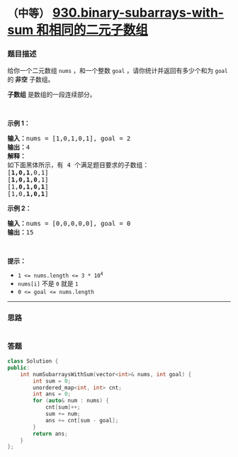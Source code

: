 # `（中等）` [930.binary-subarrays-with-sum 和相同的二元子数组](https://leetcode-cn.com/problems/binary-subarrays-with-sum/)

### 题目描述
<p>给你一个二元数组 <code>nums</code> ，和一个整数 <code>goal</code> ，请你统计并返回有多少个和为 <code>goal</code> 的<strong> 非空</strong> 子数组。</p>

<p><strong>子数组</strong> 是数组的一段连续部分。</p>

<p>&nbsp;</p>

<p><strong>示例 1：</strong></p>

<pre><strong>输入：</strong>nums = [1,0,1,0,1], goal = 2
<strong>输出：</strong>4
<strong>解释：</strong>
如下面黑体所示，有 4 个满足题目要求的子数组：
[<strong>1,0,1</strong>,0,1]
[<strong>1,0,1,0</strong>,1]
[1,<strong>0,1,0,1</strong>]
[1,0,<strong>1,0,1</strong>]
</pre>

<p><strong>示例 2：</strong></p>

<pre><strong>输入：</strong>nums = [0,0,0,0,0], goal = 0
<strong>输出：</strong>15
</pre>

<p>&nbsp;</p>

<p><strong>提示：</strong></p>

<ul>
	<li><code>1 &lt;= nums.length &lt;= 3 * 10<sup>4</sup></code></li>
	<li><code>nums[i]</code> 不是 <code>0</code> 就是 <code>1</code></li>
	<li><code>0 &lt;= goal &lt;= nums.length</code></li>
</ul>


---
### 思路
```
```



### 答题
``` C++
class Solution {
public:
    int numSubarraysWithSum(vector<int>& nums, int goal) {
        int sum = 0;
        unordered_map<int, int> cnt;
        int ans = 0;
        for (auto& num : nums) {
            cnt[sum]++;
            sum += num;
            ans += cnt[sum - goal];
        }
        return ans;
    }
};
```




